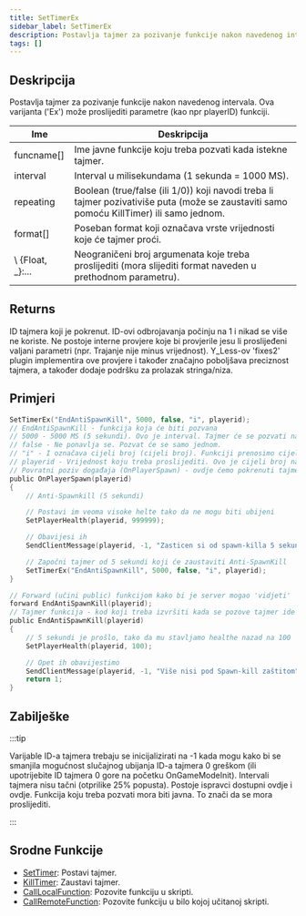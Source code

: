 ```yaml
---
title: SetTimerEx
sidebar_label: SetTimerEx
description: Postavlja tajmer za pozivanje funkcije nakon navedenog intervala.
tags: []
---
```


## Deskripcija

Postavlja tajmer za pozivanje funkcije nakon navedenog intervala. Ova varijanta ('Ex') može proslijediti parametre (kao npr playerID) funkciji.

| Ime            | Deskripcija                                                                                                                                 |
| -------------- | ------------------------------------------------------------------------------------------------------------------------------------------- |
| funcname[]     | Ime javne funkcije koju treba pozvati kada istekne tajmer.                                                                                  |
| interval       | Interval u milisekundama (1 sekunda = 1000 MS).                                                                                             |
| repeating      | Boolean (true/false (ili 1/0)) koji navodi treba li tajmer pozivati ​​više puta (može se zaustaviti samo pomoću KillTimer) ili samo jednom. |
| format[]       | Poseban format koji označava vrste vrijednosti koje će tajmer proći.                                                                        |
\ \{Float, _}:... | Neograničeni broj argumenata koje treba proslijediti (mora slijediti format naveden u prethodnom parametru).                                |

## Returns

ID tajmera koji je pokrenut. ID-ovi odbrojavanja počinju na 1 i nikad se više ne koriste. Ne postoje interne provjere koje bi provjerile jesu li proslijeđeni valjani parametri (npr. Trajanje nije minus vrijednost). Y_Less-ov 'fixes2' plugin implementira ove provjere i također značajno poboljšava preciznost tajmera, a također dodaje podršku za prolazak stringa/niza.

## Primjeri

```c
SetTimerEx("EndAntiSpawnKill", 5000, false, "i", playerid);
// EndAntiSpawnKill - funkcija koja će biti pozvana
// 5000 - 5000 MS (5 sekundi). Ovo je interval. Tajmer će se pozvati nakon 5 sekundi.
// false - Ne ponavlja se. Pozvat će se samo jednom.
// "i" - I označava cijeli broj (cijeli broj). Funkciji prenosimo cijeli broj (ID igrača).
// playerid - Vrijednost koju treba proslijediti. Ovo je cijeli broj naveden u prethodnom parametru.
// Povratni poziv događaja (OnPlayerSpawn) - ovdje ćemo pokrenuti tajmer
public OnPlayerSpawn(playerid)
{
    // Anti-Spawnkill (5 sekundi)

    // Postavi im veoma visoke helte tako da ne mogu biti ubijeni
    SetPlayerHealth(playerid, 999999);

    // Obavijesi ih
    SendClientMessage(playerid, -1, "Zasticen si od spawn-killa 5 sekundi.");

    // Započni tajmer od 5 sekundi koji će zaustaviti Anti-SpawnKill
    SetTimerEx("EndAntiSpawnKill", 5000, false, "i", playerid);
}

// Forward (učini public) funkcijom kako bi je server mogao 'vidjeti'
forward EndAntiSpawnKill(playerid);
// Tajmer funkcija - kod koji treba izvršiti kada se pozove tajmer ide ovdje
public EndAntiSpawnKill(playerid)
{
    // 5 sekundi je prošlo, tako da mu stavljamo healthe nazad na 100
    SetPlayerHealth(playerid, 100);

    // Opet ih obavijestimo
    SendClientMessage(playerid, -1, "Više nisi pod Spawn-kill zaštitom");
    return 1;
}
```

## Zabilješke

:::tip

Varijable ID-a tajmera trebaju se inicijalizirati na -1 kada mogu kako bi se smanjila mogućnost slučajnog ubijanja ID-a tajmera 0 greškom (ili upotrijebite ID tajmera 0 gore na početku OnGameModeInit). Intervali tajmera nisu tačni (otprilike 25% popusta). Postoje ispravci dostupni ovdje i ovdje. Funkcija koju treba pozvati mora biti javna. To znači da se mora proslijediti.

:::

## Srodne Funkcije

- [SetTimer](SetTimer): Postavi tajmer.
- [KillTimer](KillTimer): Zaustavi tajmer.
- [CallLocalFunction](CallLocalFunction): Pozovite funkciju u skripti.
- [CallRemoteFunction](CallRemoteFunction): Pozovite funkciju u bilo kojoj učitanoj skripti.
